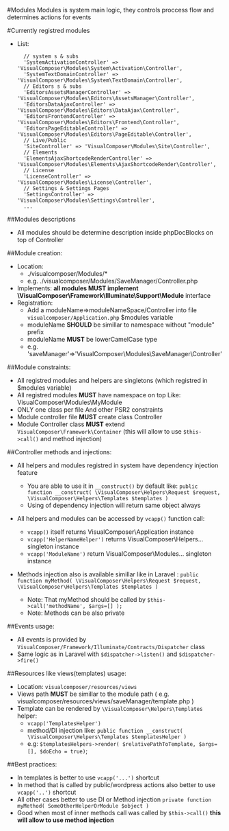 #Modules
Modules is system main logic, they controls proccess flow and determines actions for events

#Currently registred modules

- List:

	    // system s & subs
	    'SystemActivationController' => 'VisualComposer\Modules\System\Activation\Controller',
	    'SystemTextDomainController' => 'VisualComposer\Modules\System\TextDomain\Controller',
	    // Editors s & subs
	    'EditorsAssetsManagerController' => 'VisualComposer\Modules\Editors\AssetsManager\Controller',
	    'EditorsDataAjaxController' => 'VisualComposer\Modules\Editors\DataAjax\Controller',
	    'EditorsFrontendController' => 'VisualComposer\Modules\Editors\Frontend\Controller',
	    'EditorsPageEditableController' => 'VisualComposer\Modules\Editors\PageEditable\Controller',
	    // Live/Public
	    'SiteController' => 'VisualComposer\Modules\Site\Controller',
	    // Elements
	    'ElementsAjaxShortcodeRenderController' => 'VisualComposer\Modules\Elements\AjaxShortcodeRender\Controller',
	    // License
	    'LicenseController' => 'VisualComposer\Modules\License\Controller',
	    // Settings & Settings Pages
	    'SettingsController' => 'VisualComposer\Modules\Settings\Controller',
	    ...

##Modules descriptions
- All modules should be determine description inside phpDocBlocks on top of Controller


##Module creation:
- Location:
	- ./visualcomposer/Modules/*
	- e.g. ./visualcomposer/Modules/SaveManager/Controller.php
- Implements: __all modules MUST implement \VisualComposer\Framework\Illuminate\Support\Module__ interface
- Registration:
	- Add a moduleName=>moduleNameSpace/Controller into file `visualcomposer/Application.php` $modules variable
	- moduleName __SHOULD__ be simillar to namespace without "module" prefix
	- moduleName __MUST__ be lowerCamelCase type
	- e.g. 'saveManager'=>'VisualComposer\Modules\SaveManager\Controller'

##Module constraints:
- All registred modules and helpers are singletons (which registred in $modules variable)
- All registred modules __MUST__ have namespace on top Like: VisualComposer\Modules\MyModule
- ONLY one class per file And other PSR2 constraints
- Module controller file __MUST__ create class Controller
- Module Controller class __MUST__ extend `VisualComposer\Framework\Container` (this will allow to use `$this->call()` and method injection)

##Controller methods and injections:
- All helpers and modules registred in system have dependency injection feature
	* You are able to use it in `__construct()` by default like: `public function __construct( \VisualComposer\Helpers\Request $request, \VisualComposer\Helpers\Templates $templates )`
	* Using of dependency injection will return same object always
- All helpers and modules can be accessed by `vcapp()` function call:
	* `vcapp()` itself returns VisualComposer\Application instance
	* `vcapp('HelperNameHelper')` returns VisualComposer\Helpers\... singleton instance
	* `vcapp('ModuleName')` return VisualComposer\Modules\... singleton instance
	
- Methods injection also is available simillar like in Laravel : `public function myMethod( \VisualComposer\Helpers\Request $request, \VisualComposer\Helpers\Templates $templates )`
	* Note: That myMethod should be called by `$this->call('methodName', $args=[] );`
	* Note: Methods can be also private

##Events usage:
- All events is provided by `VisualComposer/Framework/Illuminate/Contracts/Dispatcher` class
- Same logic as in Laravel with `$dispatcher->listen()` and `$dispatcher->fire()`

##Resources like views(templates) usage:
- Location: `visualcomposer/resources/views`
- Views path __MUST__ be simillar to the module path ( e.g. visualcomposer/resources/views/saveManager/template.php )
- Template can be rendered by `\VisualComposer\Helpers\Templates` helper:
	* `vcapp('TemplatesHelper')`
	* method/DI injection like: `public function __construct( \VisualComposer\Helpers\Templates $templatesHelper )`
	* e.g: `$templatesHelpers->render( $relativePathToTemplate, $args=[], $doEcho = true)`;
	
##Best practices:
- In templates is better to use `vcapp('...')` shortcut
- In method that is called by public/wordpress actions also better to use `vcapp('..')` shortcut
- All other cases better to use DI or Method injection `private function myMethod( SomeOtherHelperOrModule $object )`
- Good when most of inner methods call was called by `$this->call()` __this will allow to use method injection__
